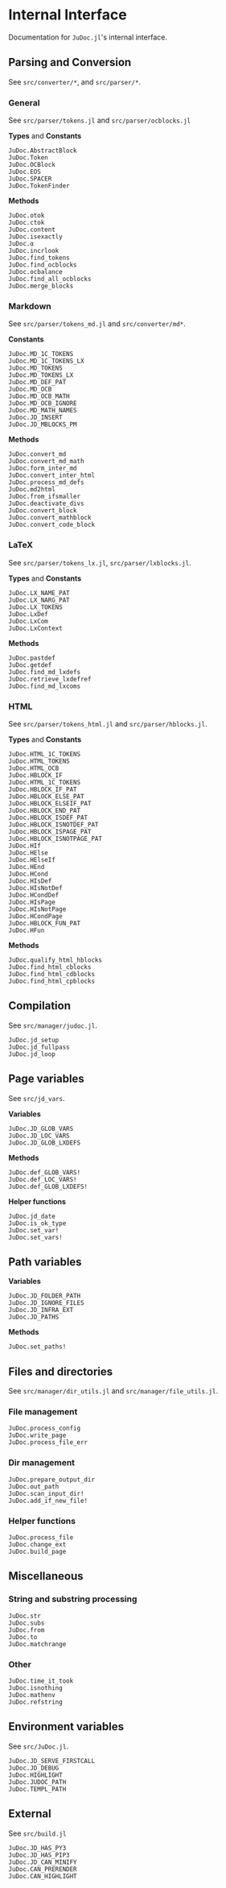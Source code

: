 # Internal Interface

Documentation for `JuDoc.jl`'s internal interface.

## Parsing and Conversion

See `src/converter/*`, and `src/parser/*`.

### General

See `src/parser/tokens.jl` and `src/parser/ocblocks.jl`

**Types** and **Constants**

```@docs
JuDoc.AbstractBlock
JuDoc.Token
JuDoc.OCBlock
JuDoc.EOS
JuDoc.SPACER
JuDoc.TokenFinder
```

**Methods**

```@docs
JuDoc.otok
JuDoc.ctok
JuDoc.content
JuDoc.isexactly
JuDoc.α
JuDoc.incrlook
JuDoc.find_tokens
JuDoc.find_ocblocks
JuDoc.ocbalance
JuDoc.find_all_ocblocks
JuDoc.merge_blocks
```

### Markdown

See `src/parser/tokens_md.jl` and `src/converter/md*`.

**Constants**

```@docs
JuDoc.MD_1C_TOKENS
JuDoc.MD_1C_TOKENS_LX
JuDoc.MD_TOKENS
JuDoc.MD_TOKENS_LX
JuDoc.MD_DEF_PAT
JuDoc.MD_OCB
JuDoc.MD_OCB_MATH
JuDoc.MD_OCB_IGNORE
JuDoc.MD_MATH_NAMES
JuDoc.JD_INSERT
JuDoc.JD_MBLOCKS_PM
```

**Methods**

```@docs
JuDoc.convert_md
JuDoc.convert_md_math
JuDoc.form_inter_md
JuDoc.convert_inter_html
JuDoc.process_md_defs
JuDoc.md2html
JuDoc.from_ifsmaller
JuDoc.deactivate_divs
JuDoc.convert_block
JuDoc.convert_mathblock
JuDoc.convert_code_block
```

### LaTeX

See `src/parser/tokens_lx.jl`, `src/parser/lxblocks.jl`.

**Types** and **Constants**

```@docs
JuDoc.LX_NAME_PAT
JuDoc.LX_NARG_PAT
JuDoc.LX_TOKENS
JuDoc.LxDef
JuDoc.LxCom
JuDoc.LxContext
```

**Methods**

```@docs
JuDoc.pastdef
JuDoc.getdef
JuDoc.find_md_lxdefs
JuDoc.retrieve_lxdefref
JuDoc.find_md_lxcoms
```

### HTML

See `src/parser/tokens_html.jl` and `src/parser/hblocks.jl`.

**Types** and **Constants**

```@docs
JuDoc.HTML_1C_TOKENS
JuDoc.HTML_TOKENS
JuDoc.HTML_OCB
JuDoc.HBLOCK_IF
JuDoc.HTML_1C_TOKENS
JuDoc.HBLOCK_IF_PAT
JuDoc.HBLOCK_ELSE_PAT
JuDoc.HBLOCK_ELSEIF_PAT
JuDoc.HBLOCK_END_PAT
JuDoc.HBLOCK_ISDEF_PAT
JuDoc.HBLOCK_ISNOTDEF_PAT
JuDoc.HBLOCK_ISPAGE_PAT
JuDoc.HBLOCK_ISNOTPAGE_PAT
JuDoc.HIf
JuDoc.HElse
JuDoc.HElseIf
JuDoc.HEnd
JuDoc.HCond
JuDoc.HIsDef
JuDoc.HIsNotDef
JuDoc.HCondDef
JuDoc.HIsPage
JuDoc.HIsNotPage
JuDoc.HCondPage
JuDoc.HBLOCK_FUN_PAT
JuDoc.HFun
```

**Methods**

```@docs
JuDoc.qualify_html_hblocks
JuDoc.find_html_cblocks
JuDoc.find_html_cdblocks
JuDoc.find_html_cpblocks
```

## Compilation

See `src/manager/judoc.jl`.

```@docs
JuDoc.jd_setup
JuDoc.jd_fullpass
JuDoc.jd_loop
```

## Page variables

See `src/jd_vars`.

**Variables**

```@docs
JuDoc.JD_GLOB_VARS
JuDoc.JD_LOC_VARS
JuDoc.JD_GLOB_LXDEFS
```

**Methods**

```@docs
JuDoc.def_GLOB_VARS!
JuDoc.def_LOC_VARS!
JuDoc.def_GLOB_LXDEFS!
```

**Helper functions**

```@docs
JuDoc.jd_date
JuDoc.is_ok_type
JuDoc.set_var!
JuDoc.set_vars!
```

## Path variables

**Variables**

```@docs
JuDoc.JD_FOLDER_PATH
JuDoc.JD_IGNORE_FILES
JuDoc.JD_INFRA_EXT
JuDoc.JD_PATHS
```

**Methods**

```@docs
JuDoc.set_paths!
```

## Files and directories

See `src/manager/dir_utils.jl` and `src/manager/file_utils.jl`.

### File management

```@docs
JuDoc.process_config
JuDoc.write_page
JuDoc.process_file_err
```

### Dir management

```@docs
JuDoc.prepare_output_dir
JuDoc.out_path
JuDoc.scan_input_dir!
JuDoc.add_if_new_file!
```

### Helper functions

```@docs
JuDoc.process_file
JuDoc.change_ext
JuDoc.build_page
```

## Miscellaneous

### String and substring processing

```@docs
JuDoc.str
JuDoc.subs
JuDoc.from
JuDoc.to
JuDoc.matchrange
```

### Other

```@docs
JuDoc.time_it_took
JuDoc.isnothing
JuDoc.mathenv
JuDoc.refstring
```

## Environment variables

See `src/JuDoc.jl`.

```@docs
JuDoc.JD_SERVE_FIRSTCALL
JuDoc.JD_DEBUG
JuDoc.HIGHLIGHT
JuDoc.JUDOC_PATH
JuDoc.TEMPL_PATH
```

## External

See `src/build.jl`

```@docs
JuDoc.JD_HAS_PY3
JuDoc.JD_HAS_PIP3
JuDoc.JD_CAN_MINIFY
JuDoc.CAN_PRERENDER
JuDoc.CAN_HIGHLIGHT
```
